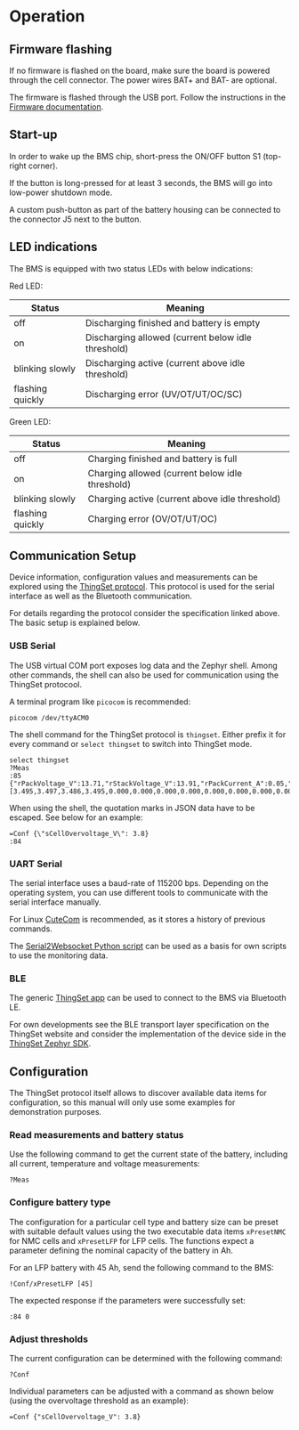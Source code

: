 # Operation

## Firmware flashing

If no firmware is flashed on the board, make sure the board is powered through the cell connector. The power wires BAT+ and BAT- are optional.

The firmware is flashed through the USB port. Follow the instructions in the [Firmware documentation](https://libre.solar/bms-firmware/src/dev/building_flashing.html).

## Start-up

In order to wake up the BMS chip, short-press the ON/OFF button S1 (top-right corner).

If the button is long-pressed for at least 3 seconds, the BMS will go into low-power shutdown mode.

A custom push-button as part of the battery housing can be connected to the connector J5 next to the button.

## LED indications

The BMS is equipped with two status LEDs with below indications:

Red LED:

| Status | Meaning |
|---------|--------|
| off     | Discharging finished and battery is empty |
| on      | Discharging allowed (current below idle threshold) |
| blinking slowly | Discharging active (current above idle threshold) |
| flashing quickly | Discharging error (UV/OT/UT/OC/SC) |

Green LED:

| Status | Meaning |
|---------|--------|
| off     | Charging finished and battery is full |
| on      | Charging allowed (current below idle threshold) |
| blinking slowly | Charging active (current above idle threshold) |
| flashing quickly | Charging error (OV/OT/UT/OC) |

## Communication Setup

Device information, configuration values and measurements can be explored using the [ThingSet protocol](https://thingset.io/). This protocol is used for the serial interface as well as the Bluetooth communication.

For details regarding the protocol consider the specification linked above. The basic setup is explained below.

### USB Serial

The USB virtual COM port exposes log data and the Zephyr shell. Among other commands, the shell can also be used for communication using the ThingSet protocool.

A terminal program like `picocom` is recommended:

```
picocom /dev/ttyACM0
```

The shell command for the ThingSet protocol is `thingset`. Either prefix it for every command or `select thingset` to switch into ThingSet mode.

```
select thingset
?Meas
:85 {"rPackVoltage_V":13.71,"rStackVoltage_V":13.91,"rPackCurrent_A":0.05,"rBatTemp_degC":29.4,"rICTemp_degC":34.2,"rMOSFETTemp_degC":31.8,"rSOC_pct":100.0,"rErrorFlags":0,"rBmsState":3,"rCellVoltages_V":[3.495,3.497,3.486,3.495,0.000,0.000,0.000,0.000,0.000,0.000,0.000,0.000,0.000,0.000,0.000,0.000],"rCellAvgVoltage_V":3.493,"rCellMinVoltage_V":3.486,"rCellMaxVoltage_V":3.497,"rBalancingStatus":0}
```

When using the shell, the quotation marks in JSON data have to be escaped. See below for an example:

```
=Conf {\"sCellOvervoltage_V\": 3.8}
:84
```

### UART Serial

The serial interface uses a baud-rate of 115200 bps. Depending on the operating system, you can use different tools to communicate with the serial interface manually.

For Linux [CuteCom](https://sourceforge.net/projects/cutecom/) is recommended, as it stores a history of previous commands.

The [Serial2Websocket Python script](https://github.com/ThingSet/thingset-serial2websocket) can be used as a basis for own scripts to use the monitoring data.

### BLE

The generic [ThingSet app](https://github.com/ThingSet/thingset-app) can be used to connect to the BMS via Bluetooth LE.

For own developments see the BLE transport layer specification on the ThingSet website and consider the implementation of the device side in the [ThingSet Zephyr SDK](https://github.com/ThingSet/thingset-zephyr-sdk).

## Configuration

The ThingSet protocol itself allows to discover available data items for configuration, so this manual will only use some examples for demonstration purposes.

### Read measurements and battery status

Use the following command to get the current state of the battery, including all current, temperature and voltage measurements:

```
?Meas
```

### Configure battery type

The configuration for a particular cell type and battery size can be preset with suitable default values using the two executable data items `xPresetNMC` for NMC cells and `xPresetLFP` for LFP cells. The functions expect a parameter defining the nominal capacity of the battery in Ah.

For an LFP battery with 45 Ah, send the following command to the BMS:

```
!Conf/xPresetLFP [45]
```

The expected response if the parameters were successfully set:

```
:84 0
```

### Adjust thresholds

The current configuration can be determined with the following command:

```
?Conf
```

Individual parameters can be adjusted with a command as shown below (using the overvoltage threshold as an example):


```
=Conf {"sCellOvervoltage_V": 3.8}
```
